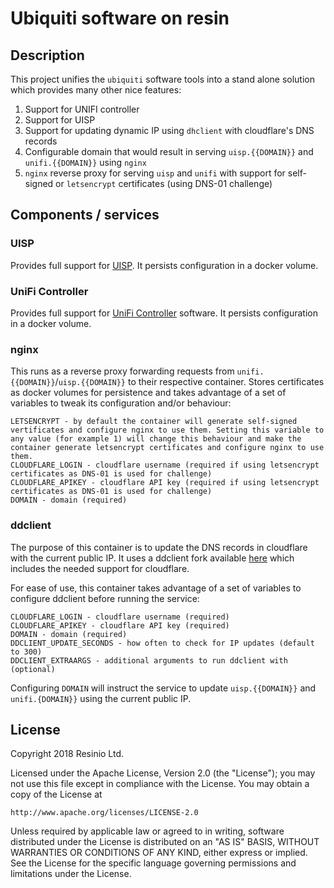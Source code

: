 # Ubiquiti software on resin

## Description

This project unifies the `ubiquiti` software tools into a stand alone solution which provides many other nice features:
1. Support for UNIFI controller
2. Support for UISP
3. Support for updating dynamic IP using `dhclient` with cloudflare's DNS records
4. Configurable domain that would result in serving `uisp.{{DOMAIN}}` and `unifi.{{DOMAIN}}` using `nginx`
5. `nginx` reverse proxy for serving `uisp` and `unifi` with support for self-signed or `letsencrypt` certificates (using DNS-01 challenge)

## Components / services

### UISP

Provides full support for [UISP](https://uisp.com/). It persists configuration in a docker volume.

### UniFi Controller

Provides full support for [UniFi Controller](https://www.ubnt.com/download/unifi/) software. It persists configuration in a docker volume.

### nginx

This runs as a reverse proxy forwarding requests from `unifi.{{DOMAIN}}`/`uisp.{{DOMAIN}}` to their respective container. Stores certificates as docker volumes for persistence and takes advantage of a set of variables to tweak its configuration and/or behaviour:

```
LETSENCRYPT - by default the container will generate self-signed vertificates and configure nginx to use them. Setting this variable to any value (for example 1) will change this behaviour and make the container generate letsencrypt certificates and configure nginx to use them.
CLOUDFLARE_LOGIN - cloudflare username (required if using letsencrypt certificates as DNS-01 is used for challenge)
CLOUDFLARE_APIKEY - cloudflare API key (required if using letsencrypt certificates as DNS-01 is used for challenge)
DOMAIN - domain (required)

```

### ddclient

The purpose of this container is to update the DNS records in cloudflare with the current public IP. It uses a ddclient fork available [here](https://github.com/ddclient/ddclient) which includes the needed support for cloudflare.

For ease of use, this container takes advantage of a set of variables to configure ddclient before running the service:

```
CLOUDFLARE_LOGIN - cloudflare username (required)
CLOUDFLARE_APIKEY - cloudflare API key (required)
DOMAIN - domain (required)
DDCLIENT_UPDATE_SECONDS - how often to check for IP updates (default to 300)
DDCLIENT_EXTRAARGS - additional arguments to run ddclient with (optional)
```

Configuring `DOMAIN` will instruct the service to update `uisp.{{DOMAIN}}` and `unifi.{DOMAIN}}` using the current public IP.

###

## License

Copyright 2018 Resinio Ltd.

Licensed under the Apache License, Version 2.0 (the "License");
you may not use this file except in compliance with the License.
You may obtain a copy of the License at

    http://www.apache.org/licenses/LICENSE-2.0

Unless required by applicable law or agreed to in writing, software
distributed under the License is distributed on an "AS IS" BASIS,
WITHOUT WARRANTIES OR CONDITIONS OF ANY KIND, either express or implied.
See the License for the specific language governing permissions and
limitations under the License.
